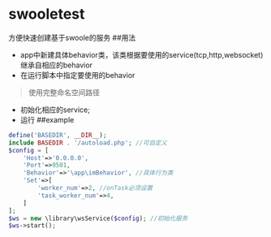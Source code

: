 # swooletest
方便快速创建基于swoole的服务
##用法
* app中新建具体behavior类，该类根据要使用的service(tcp,http,websocket)继承自相应的behavior
* 在运行脚本中指定要使用的behavior
> 使用完整命名空间路径
* 初始化相应的service;
* 运行
##example
```php
define('BASEDIR', __DIR__);
include BASEDIR . '/autoload.php'; //可自定义
$config = [
    'Host'=>'0.0.0.0',
    'Port'=>9501,
    'Behavior'=>'\app\imBehavior', //具体行为类
    'Set'=>[
        'worker_num'=>2, //onTask必须设置
        'task_worker_num'=>4,
    ]
];
$ws = new \library\wsService($config); //初始化服务
$ws->start();
```
